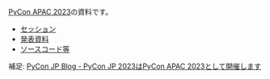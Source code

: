 [PyCon APAC 2023](https://2023-apac.pycon.jp/)の資料です。

* [セッション](https://2023-apac.pycon.jp/timetable?id=QEHREX)
* [発表資料](https://docs.google.com/presentation/d/1-AaYuiH4ieF1qQaWXUsKgCP1iRFvxRBOoRt0dYS5yos/edit#slide=id.p)
* [ソースコード等](./src)

補足: [PyCon JP Blog - PyCon JP 2023はPyCon APAC 2023として開催します](https://pyconjp.blogspot.com/2023/04/pyconapac2023-ja.html)
